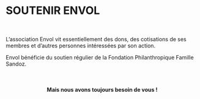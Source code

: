 <div class="font-bold lg:text-right">

# SOUTENIR ENVOL

</div>

<br class="hidden lg:block"/>

L’association Envol vit essentiellement des dons, des cotisations de ses membres et d’autres personnes intéressées par son action.

Envol bénéficie du soutien régulier de la Fondation Philanthropique Famille Sandoz.

<br/>

<div align="center" class="font-medium lg:hidden">

  #### Mais nous avons toujours besoin de vous !

</div>

